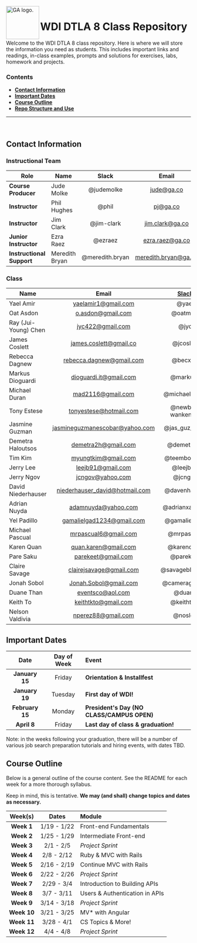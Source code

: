 <img align="left" alt="GA logo." title="General Assemb.ly" src="https://github.com/generalassembly/ga-ruby-on-rails-for-devs/raw/master/images/ga.png" height="90px">

# WDI DTLA 8 Class Repository

Welcome to the WDI DTLA 8 class repository. Here is where
we will store the information you need as students. This includes important
links and readings, in-class examples, prompts and solutions for exercises,
labs, homework and projects.

<!--In order to submit your homework to this repo and share it with your
instructional team and classmates, please follow the
**[Homework Submission Process](homework_submission_process.md)**
*[note: this document has not been uploaded yet]*. -->

### Contents

- [**Contact Information**](#contact-information)
- [**Important Dates**](#important-dates)
- [**Course Outline**](#course-outline)
- [**Repo Structure and Use**](#repo-structure-and-use)

---

<br>

## Contact Information

### Instructional Team

| Role                      | Name               | Slack               | Email                    | GitHub |
|---------------------------|--------------------|:-------------------:|:------------------------:|:------:|
| **Course Producer**       | Jude Molke         | @judemolke          | jude@ga.co               | [judemolke](judemolke) |
| **Instructor**            | Phil Hughes        | @phil               | pj@ga.co                 | [h4w5](h4w5) |
| **Instructor**            | Jim Clark          | @jim-clark          | jim.clark@ga.co          | [jim-clark](jim-clark) |
| **Junior Instructor**     | Ezra Raez          | @ezraez             | ezra.raez@ga.co          | [earnagram](earnagram)|
| **Instructional Support** | Meredith Bryan     | @meredith.bryan     | meredith.bryan@ga.co     | [mer8](mer8) |

<!--
### TAs
To be announced soon!

| Time                    | Name            | Slack         | Email                 | GitHub |
|-------------------------|-----------------|:-------------:|:---------------------:|:------:|
| Mon. night,<br>weekdays | Ladan Nasserian | @ladanazita   | ladan.nasserian@ga.co | [ladanazita][ladanazita] |
| Tue. & Thu.<br>nights   | Peter Krouse    | @7sun         | peter.krouse@ga.co    | [7sun][7sun] |
| Wed. night              | Larry Tran      | @lawrencetran | larry.tran@ga.co      | [lawrencetran1][lawrencetran1] |
| Wed. night              | Alex Dinari     | @alexdinar    | alex.dinari@ga.co     | [alexdinari][alexdinari] |
-->
<!-- Instructors github accounts -->
<!-- [judemolke]:      https://github.com/judemolke      "Jude's GitHub link"
[grant-roy]:      https://github.com/grant-roy      "Grant's GitHub link"
[keyanbagheri]:   https://github.com/keyanbagheri   "Keyan's GitHub link"
[emmacunningham]: https://github.com/emmacunningham "Emma's GitHub link"
[mer8]:           https://github.com/mer8           "Meredith's GitHub Link" -->
<!-- TAs github accounts -->
<!-- [ladanazita]:    https://github.com/ladanazita    "Ladan's GitHub Link"
[7sun]:          https://github.com/7sun          "Patrick's GitHub Link"
[lawrencetran1]: https://github.com/lawrencetran1 "Larry's GitHub Link"
[alexdinari]:    https://github.com/alexdinari    "Alex's GitHub Link" -->


### Class

| Name                 | Email                          | [Slack](https://ga-students.slack.com) | GitHub             |
|----------------------|:------------------------------:|:-----------------:|:---------------------------------------:|
| Yael Amir            | yaelamir1@gmail.com            | @yael             | [yaelamir](https://github.com/yaelamir) |
| Oat Asdon            | o.asdon@gmail.com              | @oatmeal          | [oatterzongit](https://github.com/oatterzongit) |
| Ray (Jui-Young) Chen | jyc422@gmail.com               | @jyc              | [jyc422](https://github.com/JYC422) |
| James Coslett        | james.coslett@gmail.co         | @jcoslett         | [jcoslett](https://github.com/jcoslett) |
| Rebecca Dagnew       | rebecca.dagnew@gmail.com       | @becx21           | [rebecca27](https://github.com/rebecca27) |
| Markus Dioguardi     | dioguardi.it@gmail.com         | @markusd          | [MDioguardi](https://github.com/MDioguardi) |
| Michael Duran        | mad2116@gmail.com              | @michaelduran     | [madma](https://github.com/madma) |
| Tony Estese          | tonyestese@hotmail.com         | @newbie-wankenobi | [newbie-wankenobi](https://github.com/newbie-wankenobi) |
| Jasmine Guzman       | jasmineguzmanescobar@yahoo.com | @jas_guz_esco     | [jgescobar](https://github.com/jgescobar) |
| Demetra Haloutsos    | demetra2h@gmail.com            | @demetra2h        | [demetra2h](https://github.com/demetra2h) |
| Tim Kim              | myungtkim@gmail.com            | @teembokeem       | [Teembokeem](https://github.com/Teembokeem) |
| Jerry Lee            | leejb91@gmail.com              | @leejb91          | [leejb91](https://github.com/leejb91) |
| Jerry Ngov           | jcngov@yahoo.com               | @jcngov           | [jcngov](https://github.com/jcngov) |
| David Niederhauser   | niederhauser_david@hotmail.com | @davenhauser      | [davenhauser](https://github.com/davenhauser) |
| Adrian Nuyda         | adamnuyda@yahoo.com            | @adrianxadamn     | [adrianxadamn](https://github.com/adrianxadamn) |
| Yel Padillo          | gamalielgad1234@gmail.com      | @gamalielhere     | [gamalielhere](https://github.com/gamalielhere) |
| Michael Pascual      | mrpascual6@gmail.com           | @mrpascual        | [mrpascual](https://github.com/mrpascual) |
| Karen Quan           | quan.karen@gmail.com           | @karenquan        | [karenquan](https://github.com/karenquan) |
| Pare Saku            | parekeet@gmail.com             | @parekeet         | [Parekeet](https://github.com/Parekeet) |
| Claire Savage        | clairejsavage@gmail.com        | @savageblackout   | [savageblackout](https://github.com/savageblackout) |
| Jonah Sobol          | Jonah.Sobol@gmail.com          | @cameragadget     | [cameragadget](https://github.com/cameragadget) |
| Duane Than           | eventsco@aol.com               | @duane            | [watfood](https://github.com/watfood) |
| Keith To             | keithtkto@gmail.com            | @keithtkto        | [keithtkto](https://github.com/keithtkto) |
| Nelson Valdivia      | nperez88@gmail.com             | @noslen           | [nevaldiv](https://github.com/nevaldiv) |



## Important Dates

| Date             | Day of Week | Event |
|:----------------:|:-----------:|:------|
| **January 15**   | Friday      | **Orientation & Installfest** |
| **January 19**   | Tuesday     | **First day of WDI!** |
| **February 15**  | Monday      | **President's Day (NO CLASS/CAMPUS OPEN)** |
| **April 8**      | Friday      | **Last day of class & graduation!** |


Note: in the weeks following your graduation, there will be a number of various
job search preparation tutorials and hiring events, with dates TBD.

## Course Outline

Below is a general outline of the course content. See the README for each week for a more thorough syllabus.

Keep in mind, this is tentative. **We may (and shall) change topics and dates as necessary.**

| Week(s)     | Dates         | Module                       |
|:-----------:|:-------------:|:-----------------------------|
| **Week 1**  | 1/19 - 1/22 | Front-end Fundamentals         |
| **Week 2**  | 1/25 - 1/29 | Intermediate Front-end         |
| **Week 3**  | 2/1 - 2/5   | *Project Sprint*               |
| **Week 4**  | 2/8 - 2/12  | Ruby & MVC with Rails          |
| **Week 5**  | 2/16 - 2/19 | Continue MVC with Rails        |
| **Week 6**  | 2/22 - 2/26 | *Project Sprint*               |
| **Week 7**  | 2/29 - 3/4  | Introduction to Building APIs  |
| **Week 8**  | 3/7 - 3/11  | Users & Authentication in APIs |
| **Week 9**  | 3/14 - 3/18 | *Project Sprint*               |
| **Week 10** | 3/21 - 3/25 | MV* with Angular               |
| **Week 11** | 3/28 - 4/1  | CS Topics & More!              |
| **Week 12** | 4/4 - 4/8   | *Project Sprint*               |

<!--
## Classroom Code of Conduct <a id="coc"></a>

(TODO) link and discuss


## Repo Structure and Use

#### What's in here?

- The **work** directory is where you can put your class work!
- Weekly & Daily directories (**w00/d00**) contain in-class code samples and
  files required for labs and lessons.
  - Instructors will put their own files in the **instructor** folder. You can
    add yours directly to the daily folder.
- The **resources** directory is where you can find all the extra resources you
  can use to learn about programming! This includes:
  - links to outside articles, blog posts, tutorials, and more ways to extend
    your learning or read ahead. You can add your own by submitting a pull-request!
  - The **cheatsheets** directory will be your go-to for cheat sheets and
    procedural instructions (like installs, deployment steps, etc.).
  - The **templates** directory allows you to quickly create a new project
    using the files and directory structures we discuss in class. Throughout the
    class, the libraries and best practices we learn will be added to these
    templates.
  - The **tangents** folder is where you can find suggestions for extra
    practice -- ideas, prompts, specs, and more. If you need to polish your
    skills in a given area, you'll want to start here!
- The **projects** directory contains information and resources for class
  projects.

#### What can I do?

As a student, you have **pull** permissions on this repository. We recommend
creating a "fork" on GitHub that is your own, so that you can also "push" to it.
You should copy ("clone") your fork to your computer, and add a link to the
original version owned by the instructors.

After that, you can get all of the updates in the online repository from the
instructors, work on it on your computer, and back up and share your work on
your own online copy! We will go over this process (or "workflow") in class.

The biggest rule is this: do not work in any folders (or make changes to any
folders) named `instructor`. If at any time you see `instructor` in the path,
don't make changes! Copy from those files in to your current working folder
(either outside of your repo, or in the current week/day folder). That way
the instructors won't erase or overwrite any of your work!

#### What am I viewing here?

You are viewing the README.md file in the current directory. It is written in
[Markdown] [1] -- a plain text formatting syntax which emphasizes readability.
It is recommended that you always have a README.md in the root directory of
your GitHub project. For viewing and editing Markdown files on your
computer, try [Mou] [2].

[1]: http://daringfireball.net/projects/markdown/    "Markdown"
[2]: http://mouapp.com/                              "Mou"
 -->

